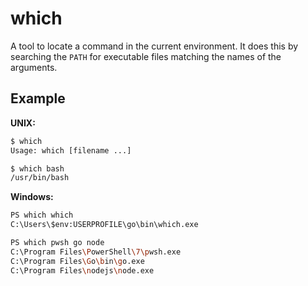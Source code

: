# which

A tool to locate a command in the current environment.
It does this by searching the `PATH` for executable files matching the names of the arguments.

## Example

**UNIX:**

```sh
$ which
Usage: which [filename ...]

$ which bash
/usr/bin/bash
```

**Windows:**

```sh
PS which which
C:\Users\$env:USERPROFILE\go\bin\which.exe

PS which pwsh go node
C:\Program Files\PowerShell\7\pwsh.exe
C:\Program Files\Go\bin\go.exe
C:\Program Files\nodejs\node.exe
```
